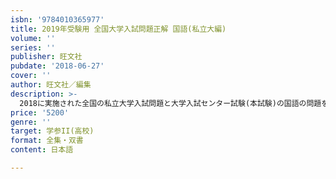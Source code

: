 ```yaml
---
isbn: '9784010365977'
title: 2019年受験用 全国大学入試問題正解 国語(私立大編)
volume: ''
series: ''
publisher: 旺文社
pubdate: '2018-06-27'
cover: ''
author: 旺文社／編集
description: >-
  2018に実施された全国の私立大学入試問題と大学入試センター試験(本試験)の国語の問題を収録し、研究と解答を掲載しています。｢2018年の出題傾向と2019年の予想｣を明示。大学受験対策書としてだけでなく入試資料としても高い評価を得ています。
price: '5200'
genre: ''
target: 学参II(高校)
format: 全集・双書
content: 日本語

---
```

